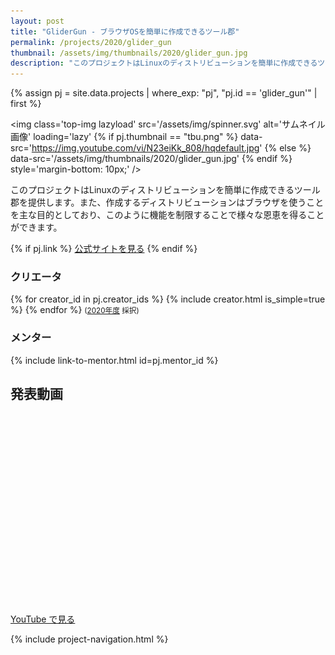 ```yaml
---
layout: post
title: "GliderGun - ブラウザOSを簡単に作成できるツール郡"
permalink: /projects/2020/glider_gun
thumbnail: /assets/img/thumbnails/2020/glider_gun.jpg
description: "このプロジェクトはLinuxのディストリビューションを簡単に作成できるツール郡を提供します。また、作成するディストリビューションはブラウザを使うことを主な目的としており、このように機能を制限することで様々な恩恵を得ることができます。"
---
```


{% assign pj = site.data.projects | where_exp: "pj", "pj.id == 'glider_gun'" | first %}

<img class='top-img lazyload' src='/assets/img/spinner.svg' alt='サムネイル画像' loading='lazy'
{% if pj.thumbnail == "tbu.png" %} data-src='https://img.youtube.com/vi/N23eiKk_808/hqdefault.jpg'
{% else %}                         data-src='/assets/img/thumbnails/2020/glider_gun.jpg'
{% endif %}                        style='margin-bottom: 10px;' />

このプロジェクトはLinuxのディストリビューションを簡単に作成できるツール郡を提供します。また、作成するディストリビューションはブラウザを使うことを主な目的としており、このように機能を制限することで様々な恩恵を得ることができます。

{% if pj.link %}
<a href="{{ pj.link }}" target="_blank" class="button">公式サイトを見る</a>
{% endif %}

### クリエータ
<p>
{% for creator_id in pj.creator_ids %}
  {% include creator.html is_simple=true %}
{% endfor %}
<small>(<a href='/projects/2020'>2020年度</a> 採択)</small>
</p>

### メンター
<p>{% include link-to-mentor.html id=pj.mentor_id %}</p>

## 発表動画
<div class="youtube">
  <iframe width="560" height="315" class="lazyload" data-src="https://www.youtube.com/embed/N23eiKk_808?rel=0" frameborder="0" allowfullscreen=""></iframe>
</div>
<a href="https://www.youtube.com/watch?v={{ pj.youtube }}" target="_blank" rel="noopener" class="button">YouTube で見る</a>

{% include project-navigation.html %}

